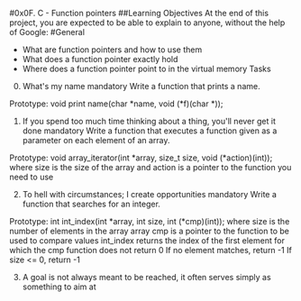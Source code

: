 #0x0F. C - Function pointers
##Learning Objectives
At the end of this project, you are expected to be able to explain to anyone, without the help of Google:
#General
* What are function pointers and how to use them
* What does a function pointer exactly hold
* Where does a function pointer point to in the virtual memory
Tasks
0. What's my name
mandatory
Write a function that prints a name.

Prototype: void print name(char *name, void (*f)(char *));

1. If you spend too much time thinking about a thing, you'll never get it done
mandatory
Write a function that executes a function given as a parameter on each element of an array.

Prototype: void array_iterator(int *array, size_t size, void (*action)(int));
where size is the size of the array
and action is a pointer to the function you need to use

2. To hell with circumstances; I create opportunities
mandatory
Write a function that searches for an integer.

Prototype: int int_index(int *array, int size, int (*cmp)(int));
where size is the number of elements in the array array
cmp is a pointer to the function to be used to compare values
int_index returns the index of the first element for which the cmp function does not return 0
If no element matches, return -1
If size <= 0, return -1

3. A goal is not always meant to be reached, it often serves simply as something to aim at
